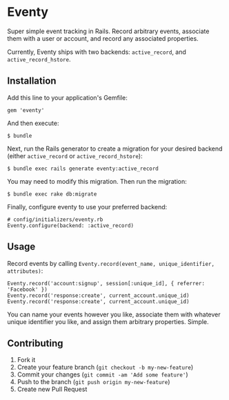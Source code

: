 # Eventy

Super simple event tracking in Rails. Record arbitrary events, associate them with a user or account, and record any associated properties.

Currently, Eventy ships with two backends: `active_record`, and `active_record_hstore`.

## Installation

Add this line to your application's Gemfile:

    gem 'eventy'

And then execute:

    $ bundle

Next, run the Rails generator to create a migration for your desired backend (either `active_record` or `active_record_hstore`):

    $ bundle exec rails generate eventy:active_record

You may need to modify this migration. Then run the migration:

    $ bundle exec rake db:migrate

Finally, configure eventy to use your preferred backend:

    # config/initializers/eventy.rb
    Eventy.configure(backend: :active_record)

## Usage

Record events by calling `Eventy.record(event_name, unique_identifier, attributes)`:

    Eventy.record('account:signup', session[:unique_id], { referrer: 'Facebook' })
    Eventy.record('response:create', current_account.unique_id)
    Eventy.record('response:create', current_account.unique_id)

You can name your events however you like, associate them with whatever unique identifier you like, and assign them arbitrary properties. Simple.

## Contributing

1. Fork it
2. Create your feature branch (`git checkout -b my-new-feature`)
3. Commit your changes (`git commit -am 'Add some feature'`)
4. Push to the branch (`git push origin my-new-feature`)
5. Create new Pull Request
